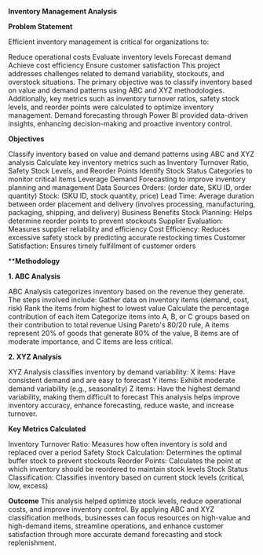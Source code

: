 **Inventory Management Analysis**


**Problem Statement**

Efficient inventory management is critical for organizations to:

Reduce operational costs
Evaluate inventory levels
Forecast demand
Achieve cost efficiency
Ensure customer satisfaction
This project addresses challenges related to demand variability, stockouts, and overstock situations. 
The primary objective was to classify inventory based on value and demand patterns using ABC and XYZ methodologies. 
Additionally, key metrics such as inventory turnover ratios, safety stock levels, and reorder points were calculated to optimize inventory management. 
Demand forecasting through Power BI provided data-driven insights, enhancing decision-making and proactive inventory control.

**Objectives**

Classify inventory based on value and demand patterns using ABC and XYZ analysis
Calculate key inventory metrics such as Inventory Turnover Ratio, Safety Stock Levels, and Reorder Points
Identify Stock Status Categories to monitor critical items
Leverage Demand Forecasting to improve inventory planning and management
Data Sources
Orders: (order date, SKU ID, order quantity)
Stock: (SKU ID, stock quantity, price)
Lead Time: Average duration between order placement and delivery (involves processing, manufacturing, packaging, shipping, and delivery)
Business Benefits
Stock Planning: Helps determine reorder points to prevent stockouts
Supplier Evaluation: Measures supplier reliability and efficiency
Cost Efficiency: Reduces excessive safety stock by predicting accurate restocking times
Customer Satisfaction: Ensures timely fulfillment of customer orders

****Methodology**

**1. ABC Analysis**

ABC Analysis categorizes inventory based on the revenue they generate. The steps involved include:
Gather data on inventory items (demand, cost, risk)
Rank the items from highest to lowest value
Calculate the percentage contribution of each item
Categorize items into A, B, or C groups based on their contribution to total revenue
Using Pareto's 80/20 rule, A items represent 20% of goods that generate 80% of the value, B items are of moderate importance, and C items are less critical.

**2. XYZ Analysis**

XYZ Analysis classifies inventory by demand variability:
X items: Have consistent demand and are easy to forecast
Y items: Exhibit moderate demand variability (e.g., seasonality)
Z items: Have the highest demand variability, making them difficult to forecast
This analysis helps improve inventory accuracy, enhance forecasting, reduce waste, and increase turnover.

**Key Metrics Calculated**

Inventory Turnover Ratio: Measures how often inventory is sold and replaced over a period
Safety Stock Calculation: Determines the optimal buffer stock to prevent stockouts
Reorder Points: Calculates the point at which inventory should be reordered to maintain stock levels
Stock Status Classification: Classifies inventory based on current stock levels (critical, low, excess)


**Outcome**
This analysis helped optimize stock levels, reduce operational costs, and improve inventory control. By applying ABC and XYZ classification methods, businesses can focus resources on high-value and high-demand items, streamline operations, and enhance customer satisfaction through more accurate demand forecasting and stock replenishment.
